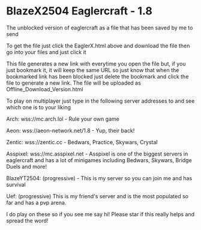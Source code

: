 # BlazeX2504 Eaglercraft - 1.8
The unblocked version of eaglercraft as a file that has been saved by me to send

To get the file just click the EaglerX.html above and download the file then go into your files and just click it

This file generates a new link with everytime you open the file but, if you just bookmark it, it will keep the same URL so just know that when the bookmarked link has been blocked just delete the bookmark and click the file to generate a new link. The file will be uploaded as Offline_Download_Version.html

To play on multiplayer just type in the following server addresses to and see which one is to your liking

Arch: wss://mc.arch.lol - Rule your own game

Aeon: wss://aeon-network.net/1.8 - Yup, their back!

Zentic: wss://zentic.cc - Bedwars, Practice, Skywars, Crystal

Asspixel: wss://mc.asspixel.net - Asspixel is one of the biggest servers in eaglercraft and has a lot of minigames including Bedwars, Skywars, Bridge Duels and more!

BlazeYT2504: (progressive) - This is my server so you can join me and has survival

Uef: (progressive) This is my friend's server and is the most populated so far and has a pvp arena.

I do play on these so if you see me say hi! Please star if this really helps and spread the word!
